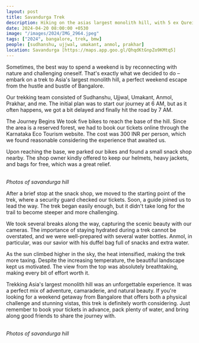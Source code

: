```yaml
---
layout: post
title: Savandurga Trek
description: Hiking on the asias largest monolith hill, with 5 ex Qureites. The steep trails tested our resolve as we pushed forward. My friend brought his drone  and we got some amazing shots.
date: 2024-04-20 08:00:00 +0530
image: "/images/2024/IMG_2964.jpeg"
tags: ["2024", bangalore, trek, bmw]
people: [sudhanshu, ujjwal, umakant, anmol, prakhar]
location: Savandurga [https://maps.app.goo.gl/QhqdKtGnpZo9KMtq5]
---
```


Sometimes, the best way to spend a weekend is by reconnecting with nature and challenging oneself. That's exactly what we decided to do – embark on a trek to Asia's largest monolith hill, a perfect weekend escape from the hustle and bustle of Bangalore.


Our trekking team consisted of Sudhanshu, Ujjwal, Umakant, Anmol, Prakhar, and me. The initial plan was to start our journey at 6 AM, but as it often happens, we got a bit delayed and finally hit the road by 7 AM.

The Journey Begins
We took five bikes to reach the base of the hill. Since the area is a reserved forest, we had to book our tickets online through the Karnataka Eco Tourism website. The cost was 300 INR per person, which we found reasonable considering the experience that awaited us.

Upon reaching the base, we parked our bikes and found a small snack shop nearby. The shop owner kindly offered to keep our helmets, heavy jackets, and bags for free, which was a great relief.
<div class="gallery-box">
  <div class="gallery">
    <img src="/images/2024/q1/IMG_0363.jpg" loading="lazy" alt="">
    <img src="/images/2024/q1/IMG20240420065300.jpg" loading="lazy" alt="">
    <img src="/images/2024/q1/IMG_1063.jpg" loading="lazy" alt="">
  </div>
  <em>Photos of savandurga hill</em>
</div>

After a brief stop at the snack shop, we moved to the starting point of the trek, where a security guard checked our tickets. Soon, a guide joined us to lead the way. The trek began easily enough, but it didn't take long for the trail to become steeper and more challenging.

We took several breaks along the way, capturing the scenic beauty with our cameras. The importance of staying hydrated during a trek cannot be overstated, and we were well-prepared with several water bottles. Anmol, in particular, was our savior with his duffel bag full of snacks and extra water.


As the sun climbed higher in the sky, the heat intensified, making the trek more taxing. Despite the increasing temperature, the beautiful landscape kept us motivated. The view from the top was absolutely breathtaking, making every bit of effort worth it.


Trekking Asia's largest monolith hill was an unforgettable experience. It was a perfect mix of adventure, camaraderie, and natural beauty. If you're looking for a weekend getaway from Bangalore that offers both a physical challenge and stunning vistas, this trek is definitely worth considering. Just remember to book your tickets in advance, pack plenty of water, and bring along good friends to share the journey with.


<div class="gallery-box">
  <div class="gallery">
    <img src="/images/2024/q1/92fffba9-d8f7-4f71-bbc9-1bf52dd808f5.jpg" loading="lazy" alt="">
    <img src="/images/2024/q1/IMG_2983.jpeg" loading="lazy" alt="">
    <img src="/images/2024/q1/IMG_0384.jpg" loading="lazy" alt="">
  </div>
  <em>Photos of savandurga hill</em>
</div>
